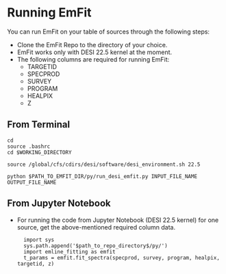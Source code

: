 # Running EmFit

You can run EmFit on your table of sources through the following steps:
* Clone the EmFit Repo to the directory of your choice.
* EmFit works only with DESI 22.5 kernel at the moment.
* The following columns are required for running EmFit:
    - TARGETID
    - SPECPROD
    - SURVEY
    - PROGRAM
    - HEALPIX
    - Z
 
## From Terminal
```
cd
source .bashrc
cd $WORKING_DIRECTORY

source /global/cfs/cdirs/desi/software/desi_environment.sh 22.5

python $PATH_TO_EMFIT_DIR/py/run_desi_emfit.py INPUT_FILE_NAME OUTPUT_FILE_NAME
```

## From Jupyter Notebook
* For running the code from Jupyter Notebook (DESI 22.5 kernel) for one source, get the above-mentioned required column data.

  ```
    import sys
    sys.path.append('$path_to_repo_directory$/py/')
    import emline_fitting as emfit
    t_params = emfit.fit_spectra(specprod, survey, program, healpix, targetid, z)
  ```
    
    
    


